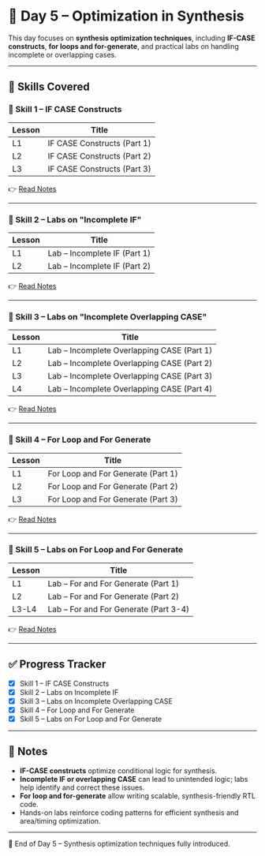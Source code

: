 # 📘 Day 5 – Optimization in Synthesis

This day focuses on **synthesis optimization techniques**, including **IF-CASE constructs**, **for loops and for-generate**, and practical labs on handling incomplete or overlapping cases.

---

## 📂 Skills Covered

### 🔹 Skill 1 – IF CASE Constructs
| Lesson | Title |
|--------|-------|
| L1 | IF CASE Constructs (Part 1) |
| L2 | IF CASE Constructs (Part 2) |
| L3 | IF CASE Constructs (Part 3) |

👉 [Read Notes](D5SK1_IF_CASE_Constructs.md)

---

### 🔹 Skill 2 – Labs on "Incomplete IF"
| Lesson | Title |
|--------|-------|
| L1 | Lab – Incomplete IF (Part 1) |
| L2 | Lab – Incomplete IF (Part 2) |

👉 [Read Notes](D5SK2_Labs_Incomplete_IF.md)

---

### 🔹 Skill 3 – Labs on "Incomplete Overlapping CASE"
| Lesson | Title |
|--------|-------|
| L1 | Lab – Incomplete Overlapping CASE (Part 1) |
| L2 | Lab – Incomplete Overlapping CASE (Part 2) |
| L3 | Lab – Incomplete Overlapping CASE (Part 3) |
| L4 | Lab – Incomplete Overlapping CASE (Part 4) |

👉 [Read Notes](D5SK3_Labs_Incomplete_Overlapping_CASE.md)

---

### 🔹 Skill 4 – For Loop and For Generate
| Lesson | Title |
|--------|-------|
| L1 | For Loop and For Generate (Part 1) |
| L2 | For Loop and For Generate (Part 2) |
| L3 | For Loop and For Generate (Part 3) |

👉 [Read Notes](D5SK4_For_Loop_For_Generate.md)

---

### 🔹 Skill 5 – Labs on For Loop and For Generate
| Lesson | Title |
|--------|-------|
| L1 | Lab – For and For Generate (Part 1) |
| L2 | Lab – For and For Generate (Part 2) |
| L3-L4 | Lab – For and For Generate (Part 3-4) |

👉 [Read Notes](D5SK5_Labs_For_Loop_For_Generate.md)

---

## ✅ Progress Tracker
- [x] Skill 1 – IF CASE Constructs  
- [x] Skill 2 – Labs on Incomplete IF  
- [x] Skill 3 – Labs on Incomplete Overlapping CASE  
- [x] Skill 4 – For Loop and For Generate  
- [x] Skill 5 – Labs on For Loop and For Generate  

---

## 📝 Notes
- **IF-CASE constructs** optimize conditional logic for synthesis.  
- **Incomplete IF or overlapping CASE** can lead to unintended logic; labs help identify and correct these issues.  
- **For loop and for-generate** allow writing scalable, synthesis-friendly RTL code.  
- Hands-on labs reinforce coding patterns for efficient synthesis and area/timing optimization.

---

🚀 End of Day 5 – Synthesis optimization techniques fully introduced.

